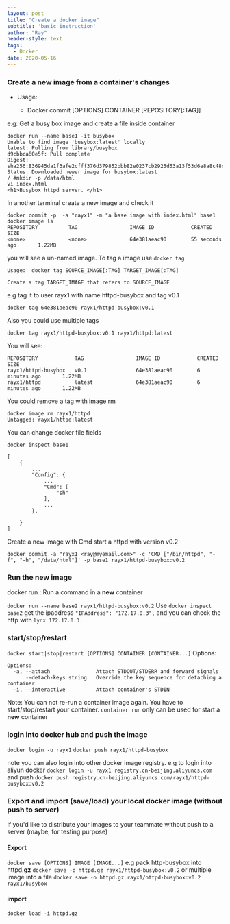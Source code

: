 ```yaml
---
layout: post
title: "Create a docker image"
subtitle: 'basic instruction'
author: "Ray"
header-style: text
tags:
  - Docker
date: 2020-05-16
---
```


### Create a new image from a container's changes

- Usage:

  - Docker commit [OPTIONS] CONTAINER [REPOSITORY[:TAG]]

e.g: Get a busy box image and create a file inside container

```
docker run --name base1 -it busybox
Unable to find image 'busybox:latest' locally
latest: Pulling from library/busybox
d9cbbca60e5f: Pull complete
Digest: sha256:836945da1f3afe2cfff376d379852bbb82e0237cb2925d53a13f53d6e8a8c48c
Status: Downloaded newer image for busybox:latest
/ #mkdir -p /data/html
vi index.html
<h1>Busybox httpd server. </h1>
```

In another terminal create a new image and check it

```
docker commit -p  -a "rayx1" -m "a base image with index.html" base1
docker image ls
REPOSITORY          TAG                 IMAGE ID            CREATED              SIZE
<none>              <none>              64e381aeac90        55 seconds ago       1.22MB
```

you will see a un-named image. To tag a image use `docker tag`

```
Usage:  docker tag SOURCE_IMAGE[:TAG] TARGET_IMAGE[:TAG]

Create a tag TARGET_IMAGE that refers to SOURCE_IMAGE
```

e.g tag it to user rayx1 with name httpd-busybox and tag v0.1

```
docker tag 64e381aeac90 rayx1/httpd-busybox:v0.1
```

Also you could use multiple tags

```
docker tag rayx1/httpd-busybox:v0.1 rayx1/httpd:latest
```

You will see:

```
REPOSITORY            TAG                 IMAGE ID            CREATED             SIZE
rayx1/httpd-busybox   v0.1                64e381aeac90        6 minutes ago       1.22MB
rayx1/httpd           latest              64e381aeac90        6 minutes ago       1.22MB
```

You could remove a tag with image rm

```
docker image rm rayx1/httpd
Untagged: rayx1/httpd:latest
```

You can change docker file fields

```
docker inspect base1

[
    {
        ...
        "Config": {
            ...
            "Cmd": [
                "sh"
            ],
            ...
        },

    }
]
```

Create a new image with Cmd start a httpd with version v0.2

```
docker commit -a "rayx1 <ray@myemail.com>" -c 'CMD ["/bin/httpd", "-f", "-h", "/data/html"]' -p base1 rayx1/httpd-busybox:v0.2
```

### Run the new image

docker run : Run a command in a **new** container

`docker run --name base2 rayx1/httpd-busybox:v0.2` Use `docker inspect base2` get the ipaddress
`"IPAddress": "172.17.0.3",` and you can check the http with `lynx 172.17.0.3`

### start/stop/restart

`docker start|stop|restart [OPTIONS] CONTAINER [CONTAINER...]` Options:

```
Options:
  -a, --attach               Attach STDOUT/STDERR and forward signals
      --detach-keys string   Override the key sequence for detaching a container
  -i, --interactive          Attach container's STDIN
```

Note: You can not re-run a container image again. You have to start/stop/restart your container. `container run` only
can be used for start a **new** container

### login into docker hub and push the image

`docker login -u rayx1` `docker push rayx1/httpd-busybox`

note you can also login into other docker image registry. e.g to login into aliyun docker
`docker login -u rayx1 registry.cn-beijing.aliyuncs.com` and push
`docker push registry.cn-beijing.aliyuncs.com/rayx1/httpd-busybox:v0.2`

### Export and import (save/load) your local docker image (without push to server)

If you'd like to distribute your images to your teammate without push to a server (maybe, for testing purpose)

#### Export

`docker save [OPTIONS] IMAGE [IMAGE...]` e.g pack http-busybox into httpd.**gz**
`docker save -o httpd.gz rayx1/httpd-busybox:v0.2` or multiple image into a file
`docker save -o httpd.gz rayx1/httpd-busybox:v0.2 rayx1/busybox`

#### import

`docker load -i httpd.gz`
